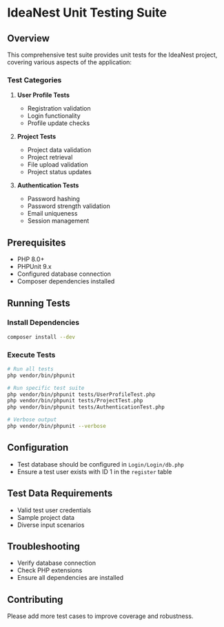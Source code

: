 # IdeaNest Unit Testing Suite

## Overview
This comprehensive test suite provides unit tests for the IdeaNest project, covering various aspects of the application:

### Test Categories
1. **User Profile Tests**
   - Registration validation
   - Login functionality
   - Profile update checks

2. **Project Tests**
   - Project data validation
   - Project retrieval
   - File upload validation
   - Project status updates

3. **Authentication Tests**
   - Password hashing
   - Password strength validation
   - Email uniqueness
   - Session management

## Prerequisites
- PHP 8.0+
- PHPUnit 9.x
- Configured database connection
- Composer dependencies installed

## Running Tests

### Install Dependencies
```bash
composer install --dev
```

### Execute Tests
```bash
# Run all tests
php vendor/bin/phpunit

# Run specific test suite
php vendor/bin/phpunit tests/UserProfileTest.php
php vendor/bin/phpunit tests/ProjectTest.php
php vendor/bin/phpunit tests/AuthenticationTest.php

# Verbose output
php vendor/bin/phpunit --verbose
```

## Configuration
- Test database should be configured in `Login/Login/db.php`
- Ensure a test user exists with ID 1 in the `register` table

## Test Data Requirements
- Valid test user credentials
- Sample project data
- Diverse input scenarios

## Troubleshooting
- Verify database connection
- Check PHP extensions
- Ensure all dependencies are installed

## Contributing
Please add more test cases to improve coverage and robustness. 